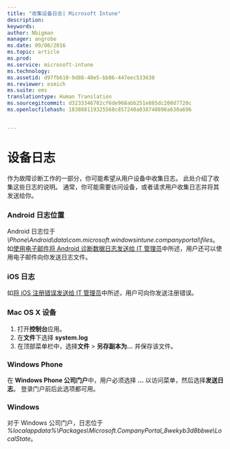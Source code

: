 ```yaml
---
title: "收集设备日志| Microsoft Intune"
description: 
keywords: 
author: Nbigman
manager: angrobe
ms.date: 09/08/2016
ms.topic: article
ms.prod: 
ms.service: microsoft-intune
ms.technology: 
ms.assetid: d97fb610-9d88-40e5-bb06-447eec533630
ms.reviewer: esmich
ms.suite: ems
translationtype: Human Translation
ms.sourcegitcommit: d3233346702cf6de968abb251e885dc208d7720c
ms.openlocfilehash: 183888119325568c857240a038740898a630a696


---
```


# 设备日志

作为故障诊断工作的一部分，你可能希望从用户设备中收集日志。 此处介绍了收集这些日志的说明。 通常，你可能需要访问设备，或者请求用户收集日志并将其发送给你。

### Android 日志位置
Android 日志位于 *<Android Device>\Phone\Android\data\com.microsoft.windowsintune.companyportal\files*。 如[使用电子邮件将 Android 诊断数据日志发送给 IT 管理员](/intune/enduser/send-diagnostic-data-logs-to-your-it-administrator-using-email-android)中所述，用户还可以使用电子邮件向你发送日志文件。

### iOS 日志

如[将 iOS 注册错误发送给 IT 管理员](/intune/enduser/send-errors-to-your-it-admin-ios)中所述，用户可向你发送注册错误。

### Mac OS X 设备

1. 打开**控制台**应用。
2. 在**文件**下选择 **system.log**
3. 在顶部菜单栏中，选择**文件** > **另存副本为...** 并保存该文件。

### Windows Phone

在 **Windows Phone 公司门户**中，用户必须选择 **...** 以访问菜单，然后选择**发送日志**。 登录门户前后此选项都可用。

### Windows

对于 Windows 公司门户，日志位于 *%localappdata%\Packages\Microsoft.CompanyPortal_8wekyb3d8bbwe\LocalState*。



<!--HONumber=Sep16_HO2-->


